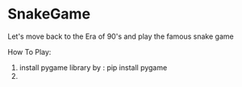# SnakeGame
Let's move back to the Era of 90's and play the famous snake game


How To Play:
1. install pygame library by :
    pip install pygame
2.
